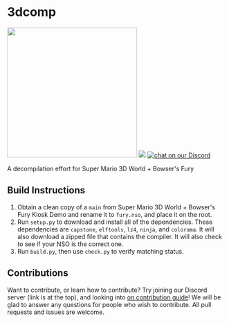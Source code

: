 # 3dcomp
<img src="https://github.com/shibbo/3dcomp/blob/main/img/logo.png" width="300">
<img src="https://img.shields.io/endpoint?url=https://raw.githubusercontent.com/shibbo/3dcomp/main/data/decompiled.json" />
<a href="https://discord.gg/QnZ4cKkZm3">
<img src="https://img.shields.io/discord/1133588984883318884?logo=discord"
    alt="chat on our Discord"></a>

A decompilation effort for Super Mario 3D World + Bowser's Fury

## Build Instructions
1. Obtain a clean copy of a `main` from Super Mario 3D World + Bowser's Fury Kiosk Demo and rename it to `fury.nso`, and place it on the root.
2. Run `setup.py` to download and install all of the dependencies. These dependencies are `capstone`, `elftools`, `lz4`, `ninja`, and `colorama`. It will also download a zipped file that contains the compiler. It will also check to see if your NSO is the correct one.
3. Run `build.py`, then use `check.py` to verify matching status.

## Contributions

Want to contribute, or learn how to contribute? Try joining our Discord server (link is at the top), and looking into [on contribution guide](docs/CONTRIBUTING.md)! We will be glad to answer any questions for people who wish to contribute. All pull requests and issues are welcome.